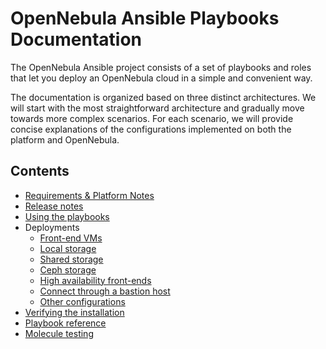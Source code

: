 [//]: # ( vim: set wrap : )

# OpenNebula Ansible Playbooks Documentation

The OpenNebula Ansible project consists of a set of playbooks and roles that let you deploy an OpenNebula cloud in a simple and convenient way.

The documentation is organized based on three distinct architectures. We will start with the most straightforward architecture and gradually move towards more complex scenarios. For each scenario, we will provide concise explanations of the configurations implemented on both the platform and OpenNebula.

## Contents

* [Requirements & Platform Notes](sys_reqs)
* [Release notes](https://github.com/OpenNebula/one-deploy/releases)
* [Using the playbooks](sys_use)
* Deployments
  * [Front-end VMs](arch_infra)
  * [Local storage](arch_single_local)
  * [Shared storage](arch_single_shared)
  * [Ceph storage](arch_single_ceph)
  * [High availability front-ends](arch_ha)
  * [Connect through a bastion host](arch_bastion)
  * [Other configurations](arch_other)
* [Verifying the installation](sys_verify)
* [Playbook reference](sys_reference)
* [Molecule testing](test_molecule)
